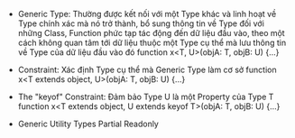 - Generic Type: Thường được kết nối với một Type khác và linh hoạt về Type chính xác mà nó trở thành, bổ sung thông tin về Type đối với những Class, Function phức tạp tác động đến dữ liệu đầu vào, theo một cách không quan tâm tới dữ liệu thuộc một Type cụ thể mà lưu thông tin về Type của dữ liệu đầu vào đó
  function x<T, U>(objA: T, objB: U) {...}

- Constraint: Xác định Type cụ thể mà Generic Type làm cơ sở
  function x<T extends object, U>(objA: T, objB: U) {...}

- The "keyof" Constraint: Đảm bảo Type U là một Property của Type T
  function x<T extends object, U extends keyof T>(objA: T, objB: U) {...}

- Generic Utility Types
  Partial<T>
  Readonly<T>

